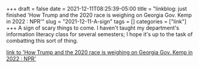 +++draft = falsedate = 2021-12-11T08:25:39-05:00title = "linkblog: just finished 'How Trump and the 2020 race is weighing on Georgia Gov. Kemp in 2022 : NPR'"slug = "2021-12-11-A-sign"tags = []categories = ["link"]+++A sign of scary things to come. I haven't taught my department's information literacy class for several semesters; I hope it's up to the task of combatting this sort of thing. [link to 'How Trump and the 2020 race is weighing on Georgia Gov. Kemp in 2022 : NPR'](https://www.npr.org/2021/12/11/1063112721/as-the-2022-campaign-kicks-off-in-georgia-2020-casts-a-long-shadow)
